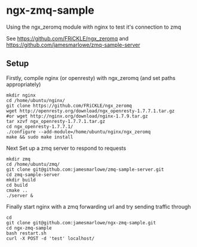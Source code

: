 # ngx-zmq-sample
Using the ngx_zeromq module with nginx to test it's connection to zmq

See https://github.com/FRiCKLE/ngx_zeromq
and https://github.com/jamesmarlowe/zmq-sample-server

Setup
-----
Firstly, compile nginx (or openresty) with ngx_zeromq (and set paths appropriately)
```
mkdir nginx
cd /home/ubuntu/nginx/
git clone https://github.com/FRiCKLE/ngx_zeromq
wget http://openresty.org/download/ngx_openresty-1.7.7.1.tar.gz
#or wget http://nginx.org/download/nginx-1.7.9.tar.gz
tar xzvf ngx_openresty-1.7.7.1.tar.gz
cd ngx_openresty-1.7.7.1/
./configure --add-module=/home/ubuntu/nginx/ngx_zeromq
make && sudo make install
```

Next Set up a zmq server to respond to requests
```
mkdir zmq
cd /home/ubuntu/zmq/
git clone git@github.com:jamesmarlowe/zmq-sample-server.git
cd zmq-sample-server
mkdir build
cd build
cmake ..
./server &
```

Finally start nginx with a zmq forwarding url and try sending traffic through
```
cd
git clone git@github.com:jamesmarlowe/ngx-zmq-sample.git
cd ngx-zmq-sample
bash restart.sh
curl -X POST -d 'test' localhost/
```
